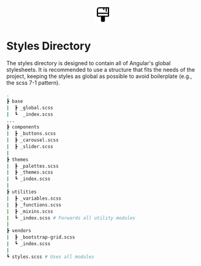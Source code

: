 <p align="center">
  <img src="../docs/images/styles_directory.svg" alt="styles-directory" width="48px" height="48px" style="color: #5f6368;"/>
  <br>
</p>

# Styles Directory

The styles directory is designed to contain all of Angular's global stylesheets. It is recommended to use a structure that fits the needs of the project, keeping the styles as global as possible to avoid boilerplate (e.g., the scss 7-1 pattern).

```bash
.
┣ base
|  ┣ _global.scss   
|  ┗  _index.scss  
...
┣ components
|  ┣ _buttons.scss  
|  ┣ _carousel.scss  
|  ┣ _slider.scss  
|
┣ themes
|  ┣ _palettes.scss     
|  ┣ _themes.scss   
|  ┗ _index.scss  
|
┣ utilities
|  ┣ _variables.scss  
|  ┣ _functions.scss  
|  ┣ _mixins.scss
|  ┗ _index.scss # Forwards all utility modules
|
┣ vendors
|  ┣ _bootstrap-grid.scss
|  ┗ _index.scss 
|
┗ styles.scss # Uses all modules
```
